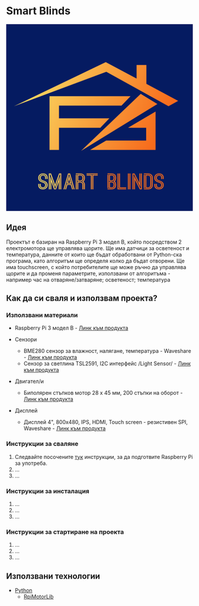 # Smart Blinds

![Лого](smart_blinds.png "Smart Blinds")

## Идея

Проектът е базиран на Raspberry Pi 3 модел B, който посредством 2 електромотора ще управлява щорите. Ще има датчици за осветеност и температура, данните от които ще бъдат обработвани от Python-ска програма, като алгоритъм ще определя колко да бъдат отворени. Ще има touchscreen, с който потребителите ще може ръчно да управлява щорите и да променя параметрите, използвани от алгоритъма - например час на отваряне/затваряне; осветеност; температура

## Как да си сваля и използвам проекта?

### Използвани материали

* Raspberry Pi 3 модел B - [Линк към продукта](https://www.raspberrypi.org/products/raspberry-pi-3-model-b/)

* Сензори
    * BME280 сензор за влажност, налягане, температура - Waveshare - [Линк към продукта](https://erelement.com/sensors/bme280-ws?cPath=9&)
    * Сензор за светлина TSL2591, I2C интерфейс /Light Sensor/ - [Линк към продукта](https://erelement.com/sensors/tsl2591?cPath=9&)

* Двигател/и
    * Биполярен стъпков мотор 28 х 45 мм, 200 стъпки на оборот - [Линк към продукта](https://www.robotev.com/product_info.php?products_id=281&osCsid=1ep651hlrhbh188lsm37ukit24)

* Дисплей
    * Дисплей 4", 800x480, IPS, HDMI, Touch screen - резистивен SPI, Waveshare - [Линк към продукта](https://erelement.com/displays/lcd-4-inch-hdmi?cPath=36&)

### Инструкции за сваляне

1) Следвайте посочените [тук](https://projects.raspberrypi.org/en/projects/raspberry-pi-setting-up) инструкции, за да подготвите Raspberry Pi за употреба.
2) ...
3) ...

### Инструкции за инсталация

1) ...
2) ...
3) ...

### Инструкции за стартиране на проекта

1) ...
2) ...
3) ...

## Използвани технологии

* [Python](https://www.python.org/)
    * [RpiMotorLib](https://github.com/gavinlyonsrepo/RpiMotorLib/blob/master/Documentation/Nema11A4988.md)
